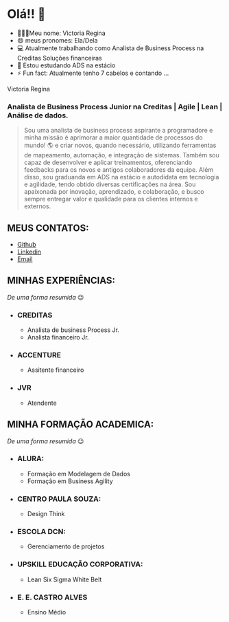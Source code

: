 # Olá!! 🙂

* 👩🏾‍💻Meu nome: Victoria Regina
* 😄 meus pronomes: Ela/Dela
* 💻 Atualmente trabalhando como Analista de Business Process na Creditas Soluções financeiras
* 📖 Estou estudando ADS na estácio
* ⚡ Fun fact: Atualmente tenho 7 cabelos e contando ...

Victoria Regina
### Analista de Business Process Junior na Creditas | Agile | Lean | Análise de dados.

>Sou uma analista de business process aspirante a programadore e minha missão é aprimorar a maior quantidade de processos do mundo! 🌎 e criar novos, quando necessário, utilizando ferramentas de mapeamento, automação, e integração de sistemas. Também sou capaz de desenvolver e aplicar treinamentos, oferenciando feedbacks para os novos e antigos colaboradores da equipe. Além disso, sou graduanda em ADS na estácio e autodidata em tecnologia e agilidade, tendo obtido diversas certificações na área. Sou apaixonada por inovação, aprendizado, e colaboração, e busco sempre entregar valor e qualidade para os clientes internos e externos.

## MEUS CONTATOS:

* [Github](https://github.com/vickyreeh/vickyreeh)
* [Linkedin](https://www.linkedin.com/in/victoriarfsilva/)
* [Email](mailto:vickyreeh@gmail.com?subject=%5BGITHUB%5D%20Ol%C3%A1%20Vicky!%20Te%20encontrei%20no%20Github&body=Por%20favor%2C%20descreva%20aqui%20o%20motivo%20do%20contato.%0A%0ATe%20respondo%20o%20mais%20breve%20possivel%0A%F0%9F%98%89)


## MINHAS EXPERIÊNCIAS:
<i> De uma forma resumida</i> 😉

* ### CREDITAS
    * Analista de business Process Jr.
    * Analista financeiro Jr.
* ### ACCENTURE
    * Assitente financeiro
* ### JVR
    * Atendente

## MINHA FORMAÇÃO ACADEMICA:
<i> De uma forma resumida</i> 😉

* ### ALURA:
    * Formação em Modelagem de Dados
    * Formação em Business Agility
* ### CENTRO PAULA SOUZA: 
    * Design Think
* ### ESCOLA DCN: 
    * Gerenciamento de projetos 
* ### UPSKILL EDUCAÇÃO CORPORATIVA: 
    * Lean Six Sigma White Belt
* ### E. E. CASTRO ALVES
    * Ensino Médio

